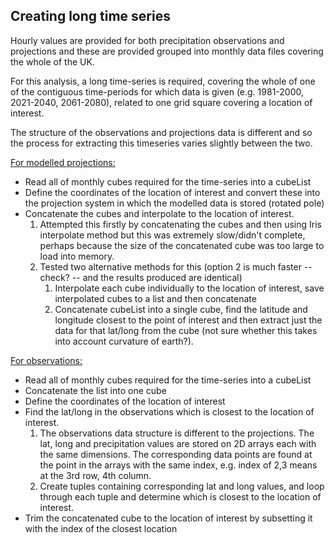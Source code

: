 ## Creating long time series  
Hourly values are provided for both precipitation observations and projections and these are provided grouped into monthly data files covering the whole of the UK.  
  
For this analysis, a long time-series is required, covering the whole of one of the contiguous time-periods for which data is given (e.g. 1981-2000, 2021-2040, 2061-2080), related to one grid square covering a location of interest.   

The structure of the observations and projections data is different and so the process for extracting this timeseries varies slightly between the two.   

<ins>For modelled projections: </ins> 
* Read all of monthly cubes required for the time-series into a cubeList
* Define the coordinates of the location of interest and convert these into the projection system in which the modelled data is stored (rotated pole)  
* Concatenate the cubes and interpolate to the location of interest. 
    1. Attempted this firstly by concatenating the cubes and then using Iris interpolate method but this was extremely slow/didn't complete, perhaps because the size of the concatenated cube was too large to load into memory. 
    2. Tested two alternative methods for this (option 2 is much faster -- check? -- and the results produced are identical)
        1. Interpolate each cube individually to the location of interest, save interpolated cubes to a list and then concatenate
        2. Concatenate cubeList into a single cube, find the latitude and longitude closest to the point of interest and then extract just the data for that lat/long from the cube (not sure whether this takes into account curvature of earth?). 


<ins>For observations:</ins>  
* Read all of monthly cubes required for the time-series into a cubeList
* Concatenate the list into one cube
* Define the coordinates of the location of interest 
* Find the lat/long in the observations which is closest to the location of interest.
     1. The observations data structure is different to the projections. The lat, long and precipitation values are stored on 2D arrays each with the same dimensions. The corresponding data points are found at the point in the arrays with the same index, e.g. index of 2,3 means at the 3rd row, 4th column. 
     2. Create tuples containing corresponding lat and long values, and loop through each tuple and determine which is closest to the location of interest.
* Trim the concatenated cube to the location of interest by subsetting it with the index of the closest location     


